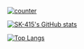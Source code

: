 [![counter](https://count.getloli.com/get/@SK-415?theme=rule34)](https://count.getloli.com/)

[![SK-415's GitHub stats](https://github-readme-stats.vercel.app/api?username=SK-415&bg_color=151515&show_icons=true&text_color=dadada&icon_color=0099ff&title_color=0099ff)](https://github.com/anuraghazra/github-readme-stats)

[![Top Langs](https://github-readme-stats.vercel.app/api/top-langs/?username=SK-415&bg_color=151515&title_color=00a0ff&text_color=eeeeee&layout=compact&exclude_repo=RSSHub,my_blog_site)](https://github.com/anuraghazra/github-readme-stats)
